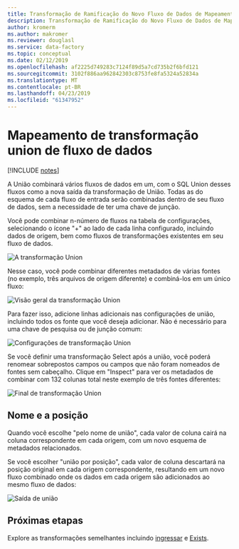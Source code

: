 ```yaml
---
title: Transformação de Ramificação do Novo Fluxo de Dados de Mapeamento do Azure Data Factory
description: Transformação de Ramificação do Novo Fluxo de Dados de Mapeamento do Azure Data Factory
author: kromerm
ms.author: makromer
ms.reviewer: douglasl
ms.service: data-factory
ms.topic: conceptual
ms.date: 02/12/2019
ms.openlocfilehash: af2225d749283c7124f89d5a7cd735b2f6bfd121
ms.sourcegitcommit: 3102f886aa962842303c8753fe8fa5324a52834a
ms.translationtype: MT
ms.contentlocale: pt-BR
ms.lasthandoff: 04/23/2019
ms.locfileid: "61347952"
---
```

# <a name="mapping-data-flow-union-transformation"></a>Mapeamento de transformação union de fluxo de dados

[!INCLUDE [notes](../../includes/data-factory-data-flow-preview.md)]

A União combinará vários fluxos de dados em um, com o SQL Union desses fluxos como a nova saída da transformação de União. Todas as do esquema de cada fluxo de entrada serão combinadas dentro de seu fluxo de dados, sem a necessidade de ter uma chave de junção.

Você pode combinar n-número de fluxos na tabela de configurações, selecionando o ícone "+" ao lado de cada linha configurado, incluindo dados de origem, bem como fluxos de transformações existentes em seu fluxo de dados.

![A transformação Union](media/data-flow/union.png "Union")

Nesse caso, você pode combinar diferentes metadados de várias fontes (no exemplo, três arquivos de origem diferente) e combiná-los em um único fluxo:

![Visão geral da transformação Union](media/data-flow/union111.png "1 Union")

Para fazer isso, adicione linhas adicionais nas configurações de união, incluindo todos os fonte que você deseja adicionar. Não é necessário para uma chave de pesquisa ou de junção comum:

![Configurações de transformação Union](media/data-flow/unionsettings.png "configurações Union")

Se você definir uma transformação Select após a união, você poderá renomear sobrepostos campos ou campos que não foram nomeados de fontes sem cabeçalho. Clique em "Inspect" para ver os metadados de combinar com 132 colunas total neste exemplo de três fontes diferentes:

![Final de transformação Union](media/data-flow/union333.png "3 Union")

## <a name="name-and-position"></a>Nome e a posição

Quando você escolhe "pelo nome de união", cada valor de coluna cairá na coluna correspondente em cada origem, com um novo esquema de metadados relacionados.

Se você escolher "união por posição", cada valor de coluna descartará na posição original em cada origem correspondente, resultando em um novo fluxo combinado onde os dados em cada origem são adicionados ao mesmo fluxo de dados:

![Saída de união](media/data-flow/unionoutput.png "saída Union")

## <a name="next-steps"></a>Próximas etapas

Explore as transformações semelhantes incluindo [ingressar](data-flow-join.md) e [Exists](data-flow-exists.md).
